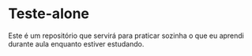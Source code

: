 # Teste-alone
 Este é um repositório que servirá para praticar sozinha o que eu aprendi durante aula enquanto estiver estudando. 
